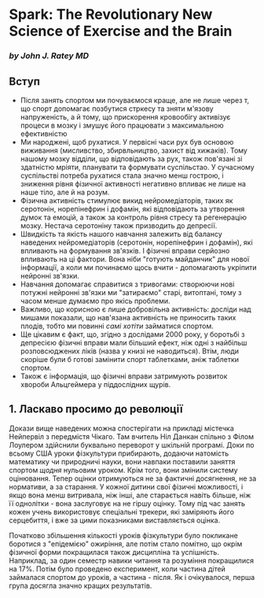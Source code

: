 ﻿# Spark: The Revolutionary New Science of Exercise and the Brain
### *by John J. Ratey MD*

## Вступ
* Після занять спортом ми почуваємося краще, але не лише через т, що спорт допомагає позбутися стркесу та зняти м'язову напруженість, а й тому, що прискорення кровообігу активізує процеси в мозку і змушує його працювати з максимальною ефективністю
* Ми народжені, щоб рухатися. У первісні часи рух був основою виживання (мисливство, збирвльництво, захист від хижаків). Тому нашому мозку відділи, що відповідають за рух, також пов'язані зі здатністю мріяти, планувати та формувати суспільстао. У сучасному суспільстві потреба рухатися стала значно менш гострою, і зниження рівня фізичної активності негативно впливає не лише на наше тіло, але й на розум.
* Фізична активність стимулює викид нейромедіаторів, таких як серотонін, норепінефрин і дофамін, які відповідають за утворення думок та емоцій, а також за контроль рівня стресу та регенерацію мозку. Нестача серотоніну також призводить до депресії.
* Швидкість та якість нашого навчання залежить від балансу наведених нейромедіаторів (серотонін, норепінефрин і дофамін), які впливають на формування зв'язків. І фізичні вправи серйозно впливають на ці фактори. Вона ніби "готують майданчик" для нової інформації, а коли ми починаємо щось вчити - допомагають укріпити нейронні зв'язки.
* Навчання допомагає справитися з тривогами: створюючи нові потужні нейронні зв'язки ми "затираємо" старі, витоптані, тому з часом менше думаємо про якісь проблеми.
* Важливо, що корисною є лише добровільна активність: досліди над мишами показали, що нав'язана активність не приносить таких плодів, тобто ми повинні *самі хотіти* займатися спортом.
* Ще цікавим є факт, що, згідно з дослідами 2000 року, у боротьбі з депресією фізичні вправи мали більший ефект, ніж одні з найбільш розповсюджених ліків (назва у книзі не наводиться). Втім, люди скоріше були б готові замінити спорт таблетками, аніж таблетки спортом.
* Також є інформація, що фізичні вправи затримують розвиток хвороби Альцгеймера у піддослідних щурів.

## 1. Ласкаво просимо до революції
Докази вище наведених можна спостерігати на прикладі містечка Нейпервіл з передмістя Чікаго. Там вчитель Ніл Данкан спільно з Філом Лоулером здійснили буквально переворот у шкільній програмі. Доки по всьому США уроки фізкультури прибирають, додаючи натомість математику чи природничі науки, вони навпаки поставили заняття спортом *щодня* нульовим уроком. Крім того, вони змінили систему оцінювання. Тепер оцінки отримуються не за фактичні досягнення, не за нормативи, а за старання. У кожної дитини свої фізичні можливості, і якщо вона менш витривала, ніж інші, але старається навіть більше, ніж її однолітки - вона заслуговує на не гіршу оцінку. Тому під час занять кожен учень використовує спеціальні трекери, які заміряють його серцебиття, і вже за цими показниками виставляється оцінка.

Початково збільшення кількості уроків фізкультури було покликане боротися з "епідемією" ожиріння, але потім стало помітно, що окрім фізичної форми покращилася також дисципліна та успішність. Наприклад, за один семестр навики читання та розуміння покращилися на 17%. Потім було проведено експеримент, коли частина дітей займалася спортом до уроків, а частина - після. Як і очікувалося, перша група досягла значно кращих результатів.